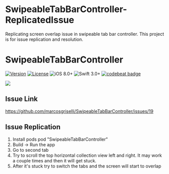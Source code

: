 # SwipeableTabBarController-ReplicatedIssue
Replicating screen overlap issue in swipeable tab bar controller. This project is for issue replication and resolution.

# SwipeableTabBarController

[![Version](https://img.shields.io/cocoapods/v/SwipeableTabBarController.svg?style=flat-square)](http://cocoapods.org/pods/SwipeableTabBarController)
[![License](https://img.shields.io/cocoapods/l/SwipeableTabBarController.svg?style=flat-square)](http://cocoapods.org/pods/SwipeableTabBarController)
![iOS 8.0+](https://img.shields.io/badge/iOS-8.0%2B-blue.svg?style=flat-square)
![Swift 3.0+](https://img.shields.io/badge/Swift-3.0%2B-orange.svg?style=flat-square)
[![codebeat badge](https://codebeat.co/badges/0cb2f5b2-5bd1-4cbe-8581-3ca3df0e79ab)](https://codebeat.co/projects/github-com-marcosgriselli-swipeabletabbarcontroller-master)

<a href="url"><img src="./GIFs/SwipeableTabBarController.gif"></a><br />

## Issue Link
https://github.com/marcosgriselli/SwipeableTabBarController/issues/19

## Issue Replication
1. Install pods pod "SwipeableTabBarController"
2. Build -> Run the app
3. Go to second tab
4. Try to scroll the top horizontal collection view left and right. It may work a couple times and then it will get stuck.
5. After it's stuck try to switch the tabs and the screen will start to overlap
